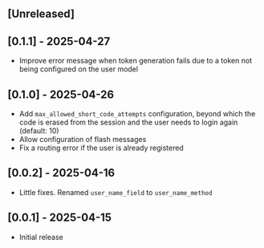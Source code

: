 ## [Unreleased]

## [0.1.1] - 2025-04-27

* Improve error message when token generation fails due to a token not being configured on the user model

## [0.1.0] - 2025-04-26

* Add `max_allowed_short_code_attempts` configuration, beyond which the code is erased from the session and the user needs to login again (default: 10)
* Allow configuration of flash messages
* Fix a routing error if the user is already registered

## [0.0.2] - 2025-04-16

* Little fixes. Renamed `user_name_field` to `user_name_method`

## [0.0.1] - 2025-04-15

* Initial release
